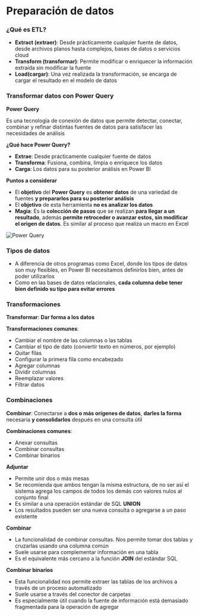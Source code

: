 # Preparación de datos

### ¿Qué es ETL?

* **Extract (extraer)**: Desde prácticamente cualquier fuente de datos, desde archivos planos hasta complejos, bases de datos o servicios cloud&#x20;
* **Transform (transformar)**: Permite modificar o enriquecer la información extraída sin modificar la fuente&#x20;
* **Load(cargar)**: Una vez realizada la transformación, se encarga de cargar el resultado en el modelo de datos

### Transformar datos con Power Query

**Power Query**

Es una tecnología de conexión de datos que permite detectar, conectar, combinar y refinar distintas fuentes de datos para satisfacer las necesidades de análisis

**¿Qué hace Power Query?**

* **Extrae**: Desde prácticamente cualquier fuente de datos
* **Transforma**: Fusiona, combina, limpia o enriquece los datos
* **Carga**: Los datos para su posterior análisis en Power BI

**Puntos a considerar**

* El **objetivo** del **Power Query** es **obtener datos** de una variedad de fuentes **y prepararlos para su posterior análisis**
* El **objetivo** de esta herramienta **no es analizar los datos**
* **Magia**: Es la **colección de pasos** que se realizan **para llegar a un resultado**, además **permite retroceder o avanzar estos, sin modificar el origen de datos**. Es similar al proceso que realiza un macro en Excel

![Power Query](https://i.imgur.com/zIjUUnw.jpg)

### Tipos de datos

* A diferencia de otros programas como Excel, donde los tipos de datos son muy flexibles, en Power BI necesitamos definirlos bien, antes de poder utilizarlos
* Como en las bases de datos relacionales, **cada columna debe tener bien definido su tipo para evitar errores**

### Transformaciones

**Transformar**: **Dar forma a los datos**

**Transformaciones comunes**:

* Cambiar el nombre de las columnas o las tablas
* Cambiar el tipo de dato (convertir texto en números, por ejemplo)
* Quitar filas
* Configurar la primera fila como encabezado
* Agregar columnas
* Dividir columnas
* Reemplazar valores
* Filtrar datos

### Combinaciones

**Combinar**: Conectarse a **dos o más orígenes de datos**, **darles la forma** necesaria **y consolidarlos** después en una consulta útil

**Combinaciones comunes**:

* Anexar consultas
* Combinar consultas
* Combinar binarios

**Adjuntar**

* Permite unir dos o más mesas
* Se recomienda que ambos tengan la misma estructura, de no ser así el sistema agrega los campos de todos los demás con valores nulos al conjunto final
* Es similar a una operación estándar de SQL **UNION**
* Los resultados pueden ser una nueva consulta o agregarse a un paso existente

**Combinar**

* La funcionalidad de combinar consultas. Nos permite tomar dos tablas y cruzarlas usando una columna común
* Suele usarse para complementar información en una tabla
* Es el equivalente más cercano a la función **JOIN** del estándar SQL

**Combinar binarios**

* Esta funcionalidad nos permite extraer las tablas de los archivos a través de un proceso automatizado
* Suele usarse a través del conector de carpetas
* Es especialmente útil cuando la fuente de información está demasiado fragmentada para la operación de agregar
